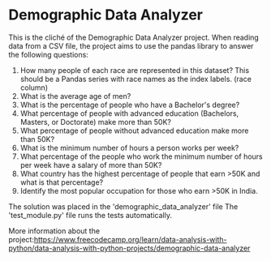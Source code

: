 # Demographic Data Analyzer

This is the cliché of the Demographic Data Analyzer project.
When reading data from a CSV file, the project aims to use the pandas library to answer the following questions:

1. How many people of each race are represented in this dataset? This should be a Pandas series with race names as the index labels. (race column)
2. What is the average age of men?
3. What is the percentage of people who have a Bachelor's degree?
4. What percentage of people with advanced education (Bachelors, Masters, or Doctorate) make more than 50K?
5. What percentage of people without advanced education make more than 50K?
6. What is the minimum number of hours a person works per week?
7. What percentage of the people who work the minimum number of hours per week have a salary of more than 50K?
8. What country has the highest percentage of people that earn >50K and what is that percentage?
9. Identify the most popular occupation for those who earn >50K in India.

The solution was placed in the 'demographic_data_analyzer' file
The 'test_module.py' file runs the tests automatically.

More information about the project:https://www.freecodecamp.org/learn/data-analysis-with-python/data-analysis-with-python-projects/demographic-data-analyzer
